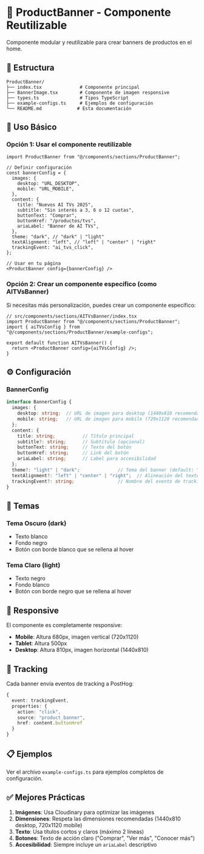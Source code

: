 # 🎨 ProductBanner - Componente Reutilizable

Componente modular y reutilizable para crear banners de productos en el home.

## 📁 Estructura

```
ProductBanner/
├── index.tsx              # Componente principal
├── BannerImage.tsx        # Componente de imagen responsive
├── types.ts               # Tipos TypeScript
├── example-configs.ts     # Ejemplos de configuración
└── README.md             # Esta documentación
```

## 🚀 Uso Básico

### Opción 1: Usar el componente reutilizable

```tsx
import ProductBanner from "@/components/sections/ProductBanner";

// Definir configuración
const bannerConfig = {
  images: {
    desktop: "URL_DESKTOP",
    mobile: "URL_MOBILE",
  },
  content: {
    title: "Nuevos AI TVs 2025",
    subtitle: "Sin interés a 3, 6 o 12 cuotas",
    buttonText: "Comprar",
    buttonHref: "/productos/tvs",
    ariaLabel: "Banner de AI TVs",
  },
  theme: "dark", // "dark" | "light"
  textAlignment: "left", // "left" | "center" | "right"
  trackingEvent: "ai_tvs_click",
};

// Usar en tu página
<ProductBanner config={bannerConfig} />
```

### Opción 2: Crear un componente específico (como AITVsBanner)

Si necesitas más personalización, puedes crear un componente específico:

```tsx
// src/components/sections/AITVsBanner/index.tsx
import ProductBanner from "@/components/sections/ProductBanner";
import { aiTVsConfig } from "@/components/sections/ProductBanner/example-configs";

export default function AITVsBanner() {
  return <ProductBanner config={aiTVsConfig} />;
}
```

## ⚙️ Configuración

### BannerConfig

```typescript
interface BannerConfig {
  images: {
    desktop: string;  // URL de imagen para desktop (1440x810 recomendado)
    mobile: string;   // URL de imagen para mobile (720x1120 recomendado)
  };
  content: {
    title: string;          // Título principal
    subtitle?: string;      // Subtítulo (opcional)
    buttonText: string;     // Texto del botón
    buttonHref: string;     // Link del botón
    ariaLabel: string;      // Label para accesibilidad
  };
  theme?: "light" | "dark";              // Tema del banner (default: "dark")
  textAlignment?: "left" | "center" | "right";  // Alineación del texto (default: "left")
  trackingEvent?: string;                // Nombre del evento de tracking
}
```

## 🎨 Temas

### Tema Oscuro (dark)
- Texto blanco
- Fondo negro
- Botón con borde blanco que se rellena al hover

### Tema Claro (light)
- Texto negro
- Fondo blanco
- Botón con borde negro que se rellena al hover

## 📱 Responsive

El componente es completamente responsive:
- **Mobile**: Altura 680px, imagen vertical (720x1120)
- **Tablet**: Altura 500px
- **Desktop**: Altura 810px, imagen horizontal (1440x810)

## 🎯 Tracking

Cada banner envía eventos de tracking a PostHog:

```typescript
{
  event: trackingEvent,
  properties: {
    action: "click",
    source: "product_banner",
    href: content.buttonHref
  }
}
```

## 📋 Ejemplos

Ver el archivo `example-configs.ts` para ejemplos completos de configuración.

## ✅ Mejores Prácticas

1. **Imágenes**: Usa Cloudinary para optimizar las imágenes
2. **Dimensiones**: Respeta las dimensiones recomendadas (1440x810 desktop, 720x1120 mobile)
3. **Texto**: Usa títulos cortos y claros (máximo 2 líneas)
4. **Botones**: Texto de acción claro ("Comprar", "Ver más", "Conocer más")
5. **Accesibilidad**: Siempre incluye un `ariaLabel` descriptivo
